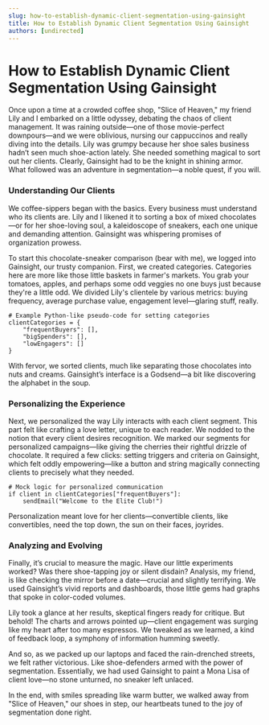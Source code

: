 ```yaml
---
slug: how-to-establish-dynamic-client-segmentation-using-gainsight
title: How to Establish Dynamic Client Segmentation Using Gainsight
authors: [undirected]
---
```


# How to Establish Dynamic Client Segmentation Using Gainsight

Once upon a time at a crowded coffee shop, "Slice of Heaven," my friend Lily and I embarked on a little odyssey, debating the chaos of client management. It was raining outside—one of those movie-perfect downpours—and we were oblivious, nursing our cappuccinos and really diving into the details. Lily was grumpy because her shoe sales business hadn’t seen much shoe-action lately. She needed something magical to sort out her clients. Clearly, Gainsight had to be the knight in shining armor. What followed was an adventure in segmentation—a noble quest, if you will.

### Understanding Our Clients

We coffee-sippers began with the basics. Every business must understand who its clients are. Lily and I likened it to sorting a box of mixed chocolates—or for her shoe-loving soul, a kaleidoscope of sneakers, each one unique and demanding attention. Gainsight was whispering promises of organization prowess. 

To start this chocolate-sneaker comparison (bear with me), we logged into Gainsight, our trusty companion. First, we created categories. Categories here are more like those little baskets in farmer's markets. You grab your tomatoes, apples, and perhaps some odd veggies no one buys just because they're a little odd. We divided Lily's clientele by various metrics: buying frequency, average purchase value, engagement level—glaring stuff, really. 

```shell
# Example Python-like pseudo-code for setting categories
clientCategories = {
    "frequentBuyers": [],
    "bigSpenders": [],
    "lowEngagers": []
}
```

With fervor, we sorted clients, much like separating those chocolates into nuts and creams. Gainsight’s interface is a Godsend—a bit like discovering the alphabet in the soup.

### Personalizing the Experience

Next, we personalized the way Lily interacts with each client segment. This part felt like crafting a love letter, unique to each reader. We nodded to the notion that every client desires recognition. We marked our segments for personalized campaigns—like giving the cherries their rightful drizzle of chocolate. It required a few clicks: setting triggers and criteria on Gainsight, which felt oddly empowering—like a button and string magically connecting clients to precisely what they needed.

```shell
# Mock logic for personalized communication
if client in clientCategories["frequentBuyers"]:
    sendEmail("Welcome to the Elite Club!")
```

Personalization meant love for her clients—convertible clients, like convertibles, need the top down, the sun on their faces, joyrides.

### Analyzing and Evolving

Finally, it’s crucial to measure the magic. Have our little experiments worked? Was there shoe-tapping joy or silent disdain? Analysis, my friend, is like checking the mirror before a date—crucial and slightly terrifying. We used Gainsight’s vivid reports and dashboards, those little gems had graphs that spoke in color-coded volumes.

Lily took a glance at her results, skeptical fingers ready for critique. But behold! The charts and arrows pointed up—client engagement was surging like my heart after too many espressos. We tweaked as we learned, a kind of feedback loop, a symphony of information humming sweetly. 

And so, as we packed up our laptops and faced the rain-drenched streets, we felt rather victorious. Like shoe-defenders armed with the power of segmentation. Essentially, we had used Gainsight to paint a Mona Lisa of client love—no stone unturned, no sneaker left unlaced.

In the end, with smiles spreading like warm butter, we walked away from "Slice of Heaven," our shoes in step, our heartbeats tuned to the joy of segmentation done right.